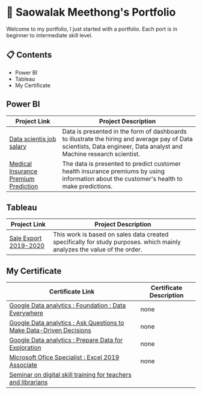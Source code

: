 # 💼 Saowalak Meethong's Portfolio
Welcome to my portfolio, I just started with a portfolio.  Each port is in beginner to intermediate skill level.
## 📋 Contents
- Power BI
- Tableau
- My Certificate
## Power BI
|   Project Link  | Project Description |
|------------------ | ------------------- |
|[Data scientis job salary](https://github.com/SaowalakMeethong/Data-Scientist-Salary)|Data is presented in the form of dashboards to illustrate the hiring and average pay of Data scientists, Data engineer, Data analyst and Machine research scientist.|
|[Medical Insurance Premium Prediction](https://github.com/SaowalakMeethong/Medical-Insurance-Premium-Prediction)|The data is presented to predict customer health insurance premiums by using information about the customer's health to make predictions.|
## Tableau
|   Project Link  | Project Description |
|------------------ | ------------------- |
|[Sale Export 2019-2020](https://github.com/SaowalakMeethong/Sale-Export-2019-2020)|This work is based on sales data created specifically for study purposes.  which mainly analyzes the value of the order.|
## My Certificate
|   Certificate Link  | Certificate Description |
|------------------ | ------------------- |
| [Google Data analytics : Foundation : Data Everywhere](https://drive.google.com/file/d/1v19lwMiT-v2HbnzKGXjF9DPdI50ke9ip/view?usp=drivesdk)|none|
|[Google Data analytics : Ask Questions to Make Data-Driven Decisions](https://drive.google.com/file/d/1zVjWN91Xg7cplwPLWNRiKQjAS0HU-q1E/view?usp=drivesdk)|none|
|[Google Data analytics : Prepare Data for Exploration](https://drive.google.com/file/d/1NOC7H1a5HXZ2Zq8RfBoV8MO299DnZJKP/view?usp=drivesdk)|none|
|[Microsoft Ofice Specialist : Excel 2019 Associate](https://drive.google.com/file/d/1bs3k4OSUWtShWbYGtb9jbqO0E7dmt_AI/view?usp=drivesdk)|none|
|[Seminar on digital skill training for teachers and librarians](https://drive.google.com/file/d/1KcWnCBKvqukwUnRX4QUPTCkCMBpI-ere/view?usp=drivesdk)


